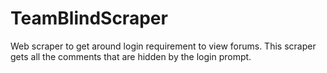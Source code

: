 # TeamBlindScraper
Web scraper to get around login requirement to view forums. This scraper gets all the comments that are hidden by the login prompt.
